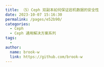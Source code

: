 ```yaml
---
title: （5）Ceph 双副本如何保证宕机数据的安全性
date: 2023-10-07 15:16:30
permalink: /pages/e52b90/
categories:
  - Ceph
  - Ceph 通用解决方案系列
tags:
  - 
author: 
  name: brook-w
  link: https://github.com/brook-w
---
```

